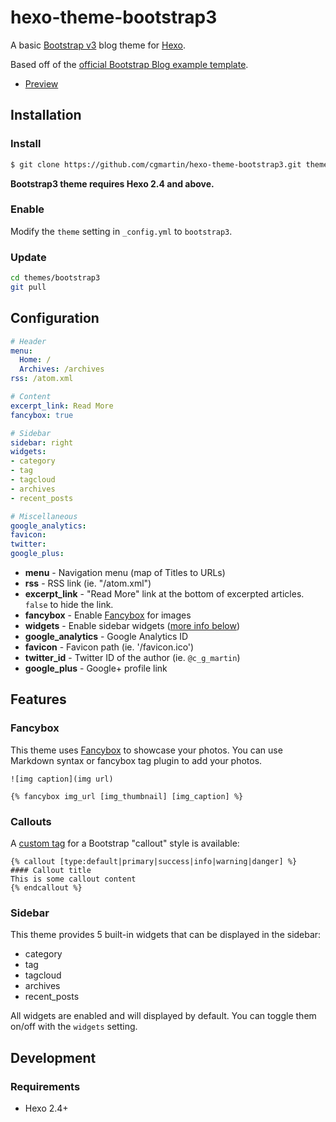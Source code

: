 # hexo-theme-bootstrap3

A basic [Bootstrap v3] blog theme for [Hexo].

Based off of the [official Bootstrap Blog example template](http://getbootstrap.com/examples/blog/).

- [Preview](http://hexo.io/hexo-theme-landscape/)

## Installation

### Install

``` bash
$ git clone https://github.com/cgmartin/hexo-theme-bootstrap3.git themes/bootstrap3
```

**Bootstrap3 theme requires Hexo 2.4 and above.**

### Enable

Modify the `theme` setting in `_config.yml` to `bootstrap3`.

### Update

``` bash
cd themes/bootstrap3
git pull
```

## Configuration

``` yml
# Header
menu:
  Home: /
  Archives: /archives
rss: /atom.xml

# Content
excerpt_link: Read More
fancybox: true

# Sidebar
sidebar: right
widgets:
- category
- tag
- tagcloud
- archives
- recent_posts

# Miscellaneous
google_analytics:
favicon:
twitter:
google_plus:
```

- **menu** - Navigation menu (map of Titles to URLs)
- **rss** - RSS link (ie. "/atom.xml")
- **excerpt_link** - "Read More" link at the bottom of excerpted articles. `false` to hide the link.
- **fancybox** - Enable [Fancybox] for images
- **widgets** - Enable sidebar widgets ([more info below](#sidebar))
- **google_analytics** - Google Analytics ID
- **favicon** - Favicon path (ie. '/favicon.ico')
- **twitter_id** - Twitter ID of the author (ie. `@c_g_martin`)
- **google_plus** - Google+ profile link

## Features

### Fancybox

This theme uses [Fancybox] to showcase your photos. You can use Markdown syntax or fancybox tag plugin to add your photos.

```
![img caption](img url)

{% fancybox img_url [img_thumbnail] [img_caption] %}
```

### Callouts

A [custom tag](https://hexo.io/api/tag.html) for a Bootstrap "callout" style is available:

```
{% callout [type:default|primary|success|info|warning|danger] %}
#### Callout title
This is some callout content
{% endcallout %}
```

### Sidebar

This theme provides 5 built-in widgets that can be displayed in the sidebar:

- category
- tag
- tagcloud
- archives
- recent_posts

All widgets are enabled and will displayed by default. You can toggle them on/off with the `widgets` setting.

## Development

### Requirements

- Hexo 2.4+

[Hexo]: http://zespia.tw/hexo/
[Fancybox]: http://fancyapps.com/fancybox/
[Font Awesome]: http://fontawesome.io/
[Bootstrap v3]: http://getbootstrap.com/
